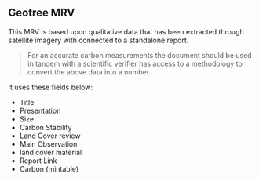 ## Geotree MRV

This MRV is based upon qualitative data that has been extracted through satellite imagery with connected to a standalone report.

> For an accurate carbon measurements the document should be used in tandem with a scientific verifier has access to a methodology to convert the above data into a number.

It uses these fields below:

- Title
- Presentation
- Size
- Carbon Stability
- Land Cover review
- Main Observation
- land cover material
- Report Link
- Carbon (mintable)
